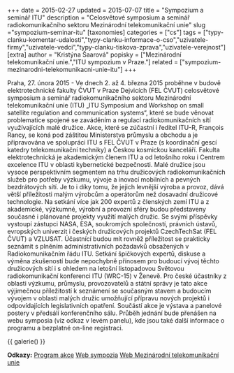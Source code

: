 +++
date = 2015-02-27
updated = 2015-07-07
title = "Sympozium a seminář ITU"
description = "Celosvětové symposium a seminář radiokomunikačního sektoru Mezinárodní telekomunikační unie"
slug ="sympozium-seminar-itu"
[taxonomies]
categories = ["cs"]
tags = ["typy-clanku-komentar-udalosti","typy-clanku-informace-o-cso","uzivatele-firmy","uzivatele-vedci","typy-clanku-tiskova-zprava","uzivatele-verejnost"]
[extra]
author = "Kristýna Šaarová"
popisky = ["Mezinárodní telekomunikační unie.","ITU sympozium v Praze."]
related = ["sympozium-mezinarodni-telekomunikacni-unie-itu"]
+++

Praha, 27. února 2015 - Ve dnech 2. až 4. března 2015 proběhne v budově elektrotechnické fakulty ČVUT v Praze Dejvicích (FEL ČVUT) celosvětové symposium a seminář radiokomunikačního sektoru Mezinárodní telekomunikační unie (ITU) „ITU Symposium and Workshop on small satellite regulation and communication systems“, které se bude věnovat problematice spojené se zaváděním a regulací radiokomunikačních sítí využívajících malé družice. Akce, které se zúčastní i ředitel ITU-R, François Rancy, se koná pod záštitou Ministerstva průmyslu a obchodu a je připravována ve spolupráci ITU s FEL ČVUT v Praze (s koordinační gescí katedry telekomunikační techniky) a Českou kosmickou kanceláří. Fakulta elektrotechnická je akademickým členem ITU a od letošního roku i Centrem excelence ITU v oblasti kybernetické bezpečnosti. Malé družice jsou vysoce perspektivním segmentem na trhu družicových radiokomunikačních služeb pro potřeby výzkumu, vývoje a inovací mobilních a pevných bezdrátových sítí. Je to i díky tomu, že jejich levnější výroba a provoz, dává větší příležitosti malým výrobcům a operátorům než dosavadní družicové technologie. Na setkání více jak 200 expertů z členských zemí ITU a z akademické, výzkumné, výrobní a provozní sféry budou představeny současné i plánované projekty využití malých družic. Se svými příspěvky vystoupí zástupci NASA, ESA, soukromých společností, právních ústavů, evropských univerzit i českých družicových projektů CzechTechSat (FEL ČVUT) a VZLUSAT. Účastnící budou mít rovněž příležitost se prakticky seznámit s plněním administrativních požadavků obsažených v Radiokomunikačním řádu ITU. Setkání špičkových expertů, diskuse a výměna zkušeností bude nepochybně přínosem pro budoucí vývoj těchto družicových sítí i s ohledem na letošní listopadovou Světovou radiokomunikační konferenci ITU (WRC-15) v Ženevě. Pro české účastníky z oblasti výzkumu, průmyslu, provozovatelů a státní správy je tato akce výjimečnou příležitostí k seznámení se současným stavem a budoucím vývojem v oblasti malých družic umožňující přípravu nových projektů i odpovídajících legislativních opatření. Součástí akce je výstava a panelové postery v předsálí konferenčního sálu. Průběh jednání bude přenášen na webu symposia (viz odkaz v levém panelu), kde jsou také další informace o programu a bezplatné on-line registraci.

{{ galerie() }}

**Odkazy:**
[Program akce]
[Web sympozia]
[Web Mezinárodní telekomunikační unie]

[Program akce]: http://www.itu.int/en/ITU-R/space/workshops/2015-prague-small-sat/Pages/agenda.aspx
[Web sympozia]: http://www.itu.int/en/ITU-R/space/workshops/2015-prague-small-sat/Pages/default.aspx
[Web Mezinárodní telekomunikační unie]: http://www.itu.int
